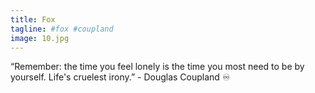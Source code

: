 ```yaml
---
title: Fox
tagline: #fox #coupland
image: 10.jpg
---
```

“Remember: the time you feel lonely is the time you most need to be by yourself. Life's cruelest irony.” - Douglas Coupland ♾